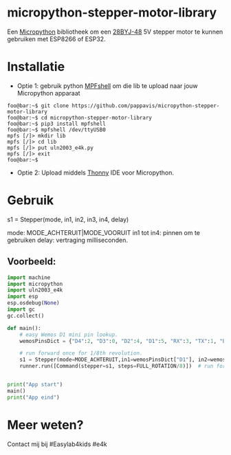 # micropython-stepper-motor-library
Een <a href="http://micropython.readthedocs.io/" target="_blank">Micropython</a> bibliotheek om een <a href="https://github.com/gavinlyonsrepo/RpiMotorLib/blob/master/Documentation/28BYJ.md"   target="_blank">28BYJ-48</a> 5V stepper motor te kunnen gebruiken met ESP8266 of ESP32.

# Installatie
 - Optie 1: gebruik python <a href="https://pypi.org/project/mpfshell/">MPFshell</a> om die lib te upload naar jouw Micropython apparaat

```console
foo@bar:~$ git clone https://github.com/pappavis/micropython-stepper-motor-library
foo@bar:~$ cd micropython-stepper-motor-library
foo@bar:~$ pip3 install mpfshell
foo@bar:~$ mpfshell /dev/ttyUSB0
mpfs [/]> mkdir lib
mpfs [/]> cd lib
mpfs [/]> put uln2003_e4k.py
mpfs [/]> exit
foo@bar:~$
```

- Optie 2: Upload middels <a href="https://thonny.org/">Thonny</a> IDE voor Micropython.

# Gebruik
s1 = Stepper(mode, in1, in2, in3, in4, delay)

mode: MODE_ACHTERUIT|MODE_VOORUIT
in1 tot in4:    pinnen om te gebruiken
delay:          vertraging milliseconden.

## Voorbeeld:
```python
import machine
import micropython
import uln2003_e4k
import esp
esp.osdebug(None)
import gc
gc.collect()

def main():
    # easy Wemos D1 mini pin lookup.
    wemosPinsDict = {"D4":2, "D3":0, "D2":4, "D1":5, "RX":3, "TX":1, "D8":15, "D7":13, "D6":12, "D5":14, "D0":16}

    # run forward once for 1/8th revolution.
    s1 = Stepper(mode=MODE_ACHTERUIT,in1=wemosPinsDict["D1"], in2=wemosPinsDict["D2"], in3=wemosPinsDict["D3"], in4=wemosPinsDict["D4"], delay=0.01)
    runner.run([Command(stepper=s1, steps=FULL_ROTATION/8)])  # run forward


print("App start")
main()
print("App eind")

```

# Meer weten?
Contact mij bij #Easylab4kids  #e4k

